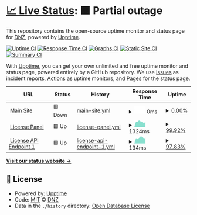 # [📈 Live Status](https://demo.upptime.js.org): <!--live status--> **🟧 Partial outage**

This repository contains the open-source uptime monitor and status page for [DNZ](https://demo.upptime.js.org), powered by [Upptime](https://github.com/upptime/upptime).

[![Uptime CI](https://github.com/DNZ-WTF/uptime/workflows/Uptime%20CI/badge.svg)](https://github.com/DNZ-WTF/uptime/actions?query=workflow%3A%22Uptime+CI%22)
[![Response Time CI](https://github.com/DNZ-WTF/uptime/workflows/Response%20Time%20CI/badge.svg)](https://github.com/DNZ-WTF/uptime/actions?query=workflow%3A%22Response+Time+CI%22)
[![Graphs CI](https://github.com/DNZ-WTF/uptime/workflows/Graphs%20CI/badge.svg)](https://github.com/DNZ-WTF/uptime/actions?query=workflow%3A%22Graphs+CI%22)
[![Static Site CI](https://github.com/DNZ-WTF/uptime/workflows/Static%20Site%20CI/badge.svg)](https://github.com/DNZ-WTF/uptime/actions?query=workflow%3A%22Static+Site+CI%22)
[![Summary CI](https://github.com/DNZ-WTF/uptime/workflows/Summary%20CI/badge.svg)](https://github.com/DNZ-WTF/uptime/actions?query=workflow%3A%22Summary+CI%22)

With [Upptime](https://upptime.js.org), you can get your own unlimited and free uptime monitor and status page, powered entirely by a GitHub repository. We use [Issues](https://github.com/DNZ-WTF/uptime/issues) as incident reports, [Actions](https://github.com/DNZ-WTF/uptime/actions) as uptime monitors, and [Pages](https://demo.upptime.js.org) for the status page.

<!--start: status pages-->
<!-- This summary is generated by Upptime (https://github.com/upptime/upptime) -->
<!-- Do not edit this manually, your changes will be overwritten -->
<!-- prettier-ignore -->
| URL | Status | History | Response Time | Uptime |
| --- | ------ | ------- | ------------- | ------ |
| <img alt="" src="https://favicons.githubusercontent.com/dnz.wtf" height="13"> [Main Site](https://dnz.wtf) | 🟥 Down | [main-site.yml](https://github.com/DNZ-WTF/uptime/commits/HEAD/history/main-site.yml) | <details><summary><img alt="Response time graph" src="./graphs/main-site/response-time-week.png" height="20"> 0ms</summary><br><a href="https://status.dnz.wtf/history/main-site"><img alt="Response time 0" src="https://img.shields.io/endpoint?url=https%3A%2F%2Fraw.githubusercontent.com%2FDNZ-WTF%2Fuptime%2FHEAD%2Fapi%2Fmain-site%2Fresponse-time.json"></a><br><a href="https://status.dnz.wtf/history/main-site"><img alt="24-hour response time 0" src="https://img.shields.io/endpoint?url=https%3A%2F%2Fraw.githubusercontent.com%2FDNZ-WTF%2Fuptime%2FHEAD%2Fapi%2Fmain-site%2Fresponse-time-day.json"></a><br><a href="https://status.dnz.wtf/history/main-site"><img alt="7-day response time 0" src="https://img.shields.io/endpoint?url=https%3A%2F%2Fraw.githubusercontent.com%2FDNZ-WTF%2Fuptime%2FHEAD%2Fapi%2Fmain-site%2Fresponse-time-week.json"></a><br><a href="https://status.dnz.wtf/history/main-site"><img alt="30-day response time 0" src="https://img.shields.io/endpoint?url=https%3A%2F%2Fraw.githubusercontent.com%2FDNZ-WTF%2Fuptime%2FHEAD%2Fapi%2Fmain-site%2Fresponse-time-month.json"></a><br><a href="https://status.dnz.wtf/history/main-site"><img alt="1-year response time 0" src="https://img.shields.io/endpoint?url=https%3A%2F%2Fraw.githubusercontent.com%2FDNZ-WTF%2Fuptime%2FHEAD%2Fapi%2Fmain-site%2Fresponse-time-year.json"></a></details> | <details><summary><a href="https://status.dnz.wtf/history/main-site">0.00%</a></summary><a href="https://status.dnz.wtf/history/main-site"><img alt="All-time uptime 0.00%" src="https://img.shields.io/endpoint?url=https%3A%2F%2Fraw.githubusercontent.com%2FDNZ-WTF%2Fuptime%2FHEAD%2Fapi%2Fmain-site%2Fuptime.json"></a><br><a href="https://status.dnz.wtf/history/main-site"><img alt="24-hour uptime 0.00%" src="https://img.shields.io/endpoint?url=https%3A%2F%2Fraw.githubusercontent.com%2FDNZ-WTF%2Fuptime%2FHEAD%2Fapi%2Fmain-site%2Fuptime-day.json"></a><br><a href="https://status.dnz.wtf/history/main-site"><img alt="7-day uptime 0.00%" src="https://img.shields.io/endpoint?url=https%3A%2F%2Fraw.githubusercontent.com%2FDNZ-WTF%2Fuptime%2FHEAD%2Fapi%2Fmain-site%2Fuptime-week.json"></a><br><a href="https://status.dnz.wtf/history/main-site"><img alt="30-day uptime 0.00%" src="https://img.shields.io/endpoint?url=https%3A%2F%2Fraw.githubusercontent.com%2FDNZ-WTF%2Fuptime%2FHEAD%2Fapi%2Fmain-site%2Fuptime-month.json"></a><br><a href="https://status.dnz.wtf/history/main-site"><img alt="1-year uptime 0.00%" src="https://img.shields.io/endpoint?url=https%3A%2F%2Fraw.githubusercontent.com%2FDNZ-WTF%2Fuptime%2FHEAD%2Fapi%2Fmain-site%2Fuptime-year.json"></a></details>
| <img alt="" src="https://favicons.githubusercontent.com/license.dnz.wtf" height="13"> [License Panel](https://license.dnz.wtf) | 🟩 Up | [license-panel.yml](https://github.com/DNZ-WTF/uptime/commits/HEAD/history/license-panel.yml) | <details><summary><img alt="Response time graph" src="./graphs/license-panel/response-time-week.png" height="20"> 1324ms</summary><br><a href="https://status.dnz.wtf/history/license-panel"><img alt="Response time 1073" src="https://img.shields.io/endpoint?url=https%3A%2F%2Fraw.githubusercontent.com%2FDNZ-WTF%2Fuptime%2FHEAD%2Fapi%2Flicense-panel%2Fresponse-time.json"></a><br><a href="https://status.dnz.wtf/history/license-panel"><img alt="24-hour response time 2243" src="https://img.shields.io/endpoint?url=https%3A%2F%2Fraw.githubusercontent.com%2FDNZ-WTF%2Fuptime%2FHEAD%2Fapi%2Flicense-panel%2Fresponse-time-day.json"></a><br><a href="https://status.dnz.wtf/history/license-panel"><img alt="7-day response time 1324" src="https://img.shields.io/endpoint?url=https%3A%2F%2Fraw.githubusercontent.com%2FDNZ-WTF%2Fuptime%2FHEAD%2Fapi%2Flicense-panel%2Fresponse-time-week.json"></a><br><a href="https://status.dnz.wtf/history/license-panel"><img alt="30-day response time 1073" src="https://img.shields.io/endpoint?url=https%3A%2F%2Fraw.githubusercontent.com%2FDNZ-WTF%2Fuptime%2FHEAD%2Fapi%2Flicense-panel%2Fresponse-time-month.json"></a><br><a href="https://status.dnz.wtf/history/license-panel"><img alt="1-year response time 1073" src="https://img.shields.io/endpoint?url=https%3A%2F%2Fraw.githubusercontent.com%2FDNZ-WTF%2Fuptime%2FHEAD%2Fapi%2Flicense-panel%2Fresponse-time-year.json"></a></details> | <details><summary><a href="https://status.dnz.wtf/history/license-panel">99.92%</a></summary><a href="https://status.dnz.wtf/history/license-panel"><img alt="All-time uptime 99.79%" src="https://img.shields.io/endpoint?url=https%3A%2F%2Fraw.githubusercontent.com%2FDNZ-WTF%2Fuptime%2FHEAD%2Fapi%2Flicense-panel%2Fuptime.json"></a><br><a href="https://status.dnz.wtf/history/license-panel"><img alt="24-hour uptime 99.41%" src="https://img.shields.io/endpoint?url=https%3A%2F%2Fraw.githubusercontent.com%2FDNZ-WTF%2Fuptime%2FHEAD%2Fapi%2Flicense-panel%2Fuptime-day.json"></a><br><a href="https://status.dnz.wtf/history/license-panel"><img alt="7-day uptime 99.92%" src="https://img.shields.io/endpoint?url=https%3A%2F%2Fraw.githubusercontent.com%2FDNZ-WTF%2Fuptime%2FHEAD%2Fapi%2Flicense-panel%2Fuptime-week.json"></a><br><a href="https://status.dnz.wtf/history/license-panel"><img alt="30-day uptime 99.79%" src="https://img.shields.io/endpoint?url=https%3A%2F%2Fraw.githubusercontent.com%2FDNZ-WTF%2Fuptime%2FHEAD%2Fapi%2Flicense-panel%2Fuptime-month.json"></a><br><a href="https://status.dnz.wtf/history/license-panel"><img alt="1-year uptime 99.79%" src="https://img.shields.io/endpoint?url=https%3A%2F%2Fraw.githubusercontent.com%2FDNZ-WTF%2Fuptime%2FHEAD%2Fapi%2Flicense-panel%2Fuptime-year.json"></a></details>
| <img alt="" src="https://favicons.githubusercontent.com/license.dnz.wtf" height="13"> [License API Endpoint 1](https://license.dnz.wtf/auth/api) | 🟩 Up | [license-api-endpoint-1.yml](https://github.com/DNZ-WTF/uptime/commits/HEAD/history/license-api-endpoint-1.yml) | <details><summary><img alt="Response time graph" src="./graphs/license-api-endpoint-1/response-time-week.png" height="20"> 134ms</summary><br><a href="https://status.dnz.wtf/history/license-api-endpoint-1"><img alt="Response time 129" src="https://img.shields.io/endpoint?url=https%3A%2F%2Fraw.githubusercontent.com%2FDNZ-WTF%2Fuptime%2FHEAD%2Fapi%2Flicense-api-endpoint-1%2Fresponse-time.json"></a><br><a href="https://status.dnz.wtf/history/license-api-endpoint-1"><img alt="24-hour response time 147" src="https://img.shields.io/endpoint?url=https%3A%2F%2Fraw.githubusercontent.com%2FDNZ-WTF%2Fuptime%2FHEAD%2Fapi%2Flicense-api-endpoint-1%2Fresponse-time-day.json"></a><br><a href="https://status.dnz.wtf/history/license-api-endpoint-1"><img alt="7-day response time 134" src="https://img.shields.io/endpoint?url=https%3A%2F%2Fraw.githubusercontent.com%2FDNZ-WTF%2Fuptime%2FHEAD%2Fapi%2Flicense-api-endpoint-1%2Fresponse-time-week.json"></a><br><a href="https://status.dnz.wtf/history/license-api-endpoint-1"><img alt="30-day response time 129" src="https://img.shields.io/endpoint?url=https%3A%2F%2Fraw.githubusercontent.com%2FDNZ-WTF%2Fuptime%2FHEAD%2Fapi%2Flicense-api-endpoint-1%2Fresponse-time-month.json"></a><br><a href="https://status.dnz.wtf/history/license-api-endpoint-1"><img alt="1-year response time 129" src="https://img.shields.io/endpoint?url=https%3A%2F%2Fraw.githubusercontent.com%2FDNZ-WTF%2Fuptime%2FHEAD%2Fapi%2Flicense-api-endpoint-1%2Fresponse-time-year.json"></a></details> | <details><summary><a href="https://status.dnz.wtf/history/license-api-endpoint-1">97.83%</a></summary><a href="https://status.dnz.wtf/history/license-api-endpoint-1"><img alt="All-time uptime 98.87%" src="https://img.shields.io/endpoint?url=https%3A%2F%2Fraw.githubusercontent.com%2FDNZ-WTF%2Fuptime%2FHEAD%2Fapi%2Flicense-api-endpoint-1%2Fuptime.json"></a><br><a href="https://status.dnz.wtf/history/license-api-endpoint-1"><img alt="24-hour uptime 100.00%" src="https://img.shields.io/endpoint?url=https%3A%2F%2Fraw.githubusercontent.com%2FDNZ-WTF%2Fuptime%2FHEAD%2Fapi%2Flicense-api-endpoint-1%2Fuptime-day.json"></a><br><a href="https://status.dnz.wtf/history/license-api-endpoint-1"><img alt="7-day uptime 97.83%" src="https://img.shields.io/endpoint?url=https%3A%2F%2Fraw.githubusercontent.com%2FDNZ-WTF%2Fuptime%2FHEAD%2Fapi%2Flicense-api-endpoint-1%2Fuptime-week.json"></a><br><a href="https://status.dnz.wtf/history/license-api-endpoint-1"><img alt="30-day uptime 98.87%" src="https://img.shields.io/endpoint?url=https%3A%2F%2Fraw.githubusercontent.com%2FDNZ-WTF%2Fuptime%2FHEAD%2Fapi%2Flicense-api-endpoint-1%2Fuptime-month.json"></a><br><a href="https://status.dnz.wtf/history/license-api-endpoint-1"><img alt="1-year uptime 98.87%" src="https://img.shields.io/endpoint?url=https%3A%2F%2Fraw.githubusercontent.com%2FDNZ-WTF%2Fuptime%2FHEAD%2Fapi%2Flicense-api-endpoint-1%2Fuptime-year.json"></a></details>

<!--end: status pages-->

[**Visit our status website →**](https://demo.upptime.js.org)

## 📄 License

- Powered by: [Upptime](https://github.com/upptime/upptime)
- Code: [MIT](./LICENSE) © [DNZ](https://demo.upptime.js.org)
- Data in the `./history` directory: [Open Database License](https://opendatacommons.org/licenses/odbl/1-0/)
